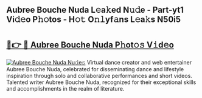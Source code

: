 ## Aubree Bouche Nuda L𝚎a𝚔ed N𝚞𝚍e - Part-yt1 Vi𝚍𝚎o P𝚑𝚘tos - H𝚘𝚝 O𝚗𝚕yf𝚊ns L𝚎a𝚔s N50i5

# <h2><a href="http://kfcirrp.oniu.top/?m=Aubree+Bouche+Nuda">🔗👉 🔴 Aubree Bouche Nuda P𝚑ot𝚘𝚜 V𝚒d𝚎o</a></h2>

[![Aubree Bouche Nuda Nu𝚍e𝚜](https://i.imgur.com/0qMVB7G.gif)](http://kfcirrp.oniu.top/?m=Aubree+Bouche+Nuda)
Virtual dance creator and web entertainer Aubree Bouche Nuda, celebrated for disseminating dance and lifestyle inspiration through solo and collaborative performances and short videos. Talented writer Aubree Bouche Nuda, recognized for their exceptional skills and accomplishments in the realm of literature.  
